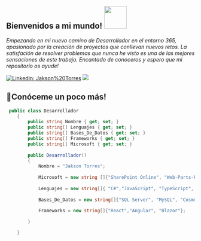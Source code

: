 <h2>Bienvenidos a mi mundo! <img src="https://user-images.githubusercontent.com/56301342/120715199-8e99a480-c4c4-11eb-8606-bcd50f95d249.gif" width="60"/> </h2>


<p><i>Empezando en mi nuevo camino de Desarrollador en el entorno 365, apasionado por la creación de proyectos que conllevan nuevos retos. La satisfación de resolver problemas que nunca he visto es una de las mejores sensaciones de este trabajo. Encantado de conoceros y espero que mi repositorio os ayude!</i></p>

[![Linkedin: Jakson%20Torres](https://img.shields.io/badge/-Jakson%20Torres-blue?style=flat-square&logo=Linkedin&logoColor=white&link=https://www.linkedin.com/in/jakson-torres/)](https://www.linkedin.com/in/jakson-torres/)
[![](https://img.shields.io/badge/Gmail-jaksontl12@gmail.com-orange)](mailto:jaksontl12@gmail.com)

<h2>📡Conóceme un poco más!</h2>

```c#
 public class Desarrollador
    {
        public string Nombre { get; set; }
        public string[] Lenguajes { get; set; }
        public string[] Bases_De_Datos { get; set; }
        public string[] Frameworks { get; set; }
        public string[] Microsoft { get; set; }
        
        public Desarrollador()
        {
            Nombre = "Jakson Torres";
            
            Microsoft = new string []{"SharePoint Online", "Web-Parts-React", "Power Apps", "Power Automate"}
            
            Lenguajes = new string[]{ "C#","JavaScript", "TypeScript", "Java", "PHP"};
            
            Bases_De_Datos = new string[]{"SQL Server", "MySQL", "CosmosDb", "DynamoDb"};
            
            Frameworks = new string[]{"React","Angular", "Blazor"};
            
        }

    }
```
